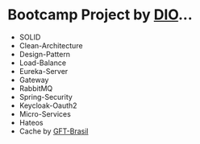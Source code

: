 <h1>Bootcamp Project by <a href="https://web.dio.me">DIO</a>...</h1>
<ul>
<li>SOLID</li>
<li>Clean-Architecture</li>
<li>Design-Pattern</li>
<li>Load-Balance</li>
<li>Eureka-Server</li>
<li>Gateway</li>
<li>RabbitMQ</li>
<li>Spring-Security</li>
<li>Keycloak-Oauth2</li>
<li>Micro-Services</li>
<li>Hateos</li>
<li>Cache by <a href="https://blog.gft.com/br/2023/03/14/usando-cache-com-spring-boot/">GFT-Brasil</a>
</ul>
